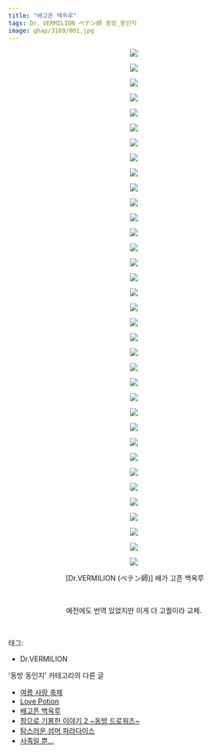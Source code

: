 ```yaml
---
title: "배고픈 백옥루"
tags: Dr．VERMILION ペテン師 동방_동인지
image: ghap/3189/001.jpg
---
```

<div class="article">
<p style="text-align: center; clear: none; float: none;"><img src="{{ site.nasurl }}/ghap/3189/001.jpg"/></p>
<p style="text-align: center; clear: none; float: none;"><img src="{{ site.nasurl }}/ghap/3189/002.jpg"/></p>
<p style="text-align: center; clear: none; float: none;"><img src="{{ site.nasurl }}/ghap/3189/003.jpg"/></p>
<p style="text-align: center; clear: none; float: none;"><img src="{{ site.nasurl }}/ghap/3189/004.jpg"/></p>
<p style="text-align: center; clear: none; float: none;"><img src="{{ site.nasurl }}/ghap/3189/005.jpg"/></p>
<p style="text-align: center; clear: none; float: none;"><img src="{{ site.nasurl }}/ghap/3189/006.jpg"/></p>
<p style="text-align: center; clear: none; float: none;"><img src="{{ site.nasurl }}/ghap/3189/007.jpg"/></p>
<p style="text-align: center; clear: none; float: none;"><img src="{{ site.nasurl }}/ghap/3189/008.jpg"/></p>
<p style="text-align: center; clear: none; float: none;"><img src="{{ site.nasurl }}/ghap/3189/009.jpg"/></p>
<p style="text-align: center; clear: none; float: none;"><img src="{{ site.nasurl }}/ghap/3189/010.jpg"/></p>
<p style="text-align: center; clear: none; float: none;"><img src="{{ site.nasurl }}/ghap/3189/011.jpg"/></p>
<p style="text-align: center; clear: none; float: none;"><img src="{{ site.nasurl }}/ghap/3189/012.jpg"/></p>
<p style="text-align: center; clear: none; float: none;"><img src="{{ site.nasurl }}/ghap/3189/013.jpg"/></p>
<p style="text-align: center; clear: none; float: none;"><img src="{{ site.nasurl }}/ghap/3189/014.jpg"/></p>
<p style="text-align: center; clear: none; float: none;"><img src="{{ site.nasurl }}/ghap/3189/015.jpg"/></p>
<p style="text-align: center; clear: none; float: none;"><img src="{{ site.nasurl }}/ghap/3189/016.jpg"/></p>
<p style="text-align: center; clear: none; float: none;"><img src="{{ site.nasurl }}/ghap/3189/017.jpg"/></p>
<p style="text-align: center; clear: none; float: none;"><img src="{{ site.nasurl }}/ghap/3189/018.jpg"/></p>
<p style="text-align: center; clear: none; float: none;"><img src="{{ site.nasurl }}/ghap/3189/019.jpg"/></p>
<p style="text-align: center; clear: none; float: none;"><img src="{{ site.nasurl }}/ghap/3189/020.jpg"/></p>
<p style="text-align: center; clear: none; float: none;"><img src="{{ site.nasurl }}/ghap/3189/021.jpg"/></p>
<p style="text-align: center; clear: none; float: none;"><img src="{{ site.nasurl }}/ghap/3189/022.jpg"/></p>
<p style="text-align: center; clear: none; float: none;"><img src="{{ site.nasurl }}/ghap/3189/023.jpg"/></p>
<p style="text-align: center; clear: none; float: none;"><img src="{{ site.nasurl }}/ghap/3189/024.jpg"/></p>
<p style="text-align: center; clear: none; float: none;"><img src="{{ site.nasurl }}/ghap/3189/025.jpg"/></p>
<p style="text-align: center; clear: none; float: none;"><img src="{{ site.nasurl }}/ghap/3189/026.jpg"/></p>
<p style="text-align: center; clear: none; float: none;"><img src="{{ site.nasurl }}/ghap/3189/027.jpg"/></p>
<p style="text-align: center; clear: none; float: none;"><img src="{{ site.nasurl }}/ghap/3189/028.jpg"/></p>
<p style="text-align: center; clear: none; float: none;"><img src="{{ site.nasurl }}/ghap/3189/029.jpg"/></p>
<p style="text-align: center; clear: none; float: none;"><img src="{{ site.nasurl }}/ghap/3189/030.jpg"/></p>
<p style="text-align: center; clear: none; float: none;"><img src="{{ site.nasurl }}/ghap/3189/031.jpg"/></p>
<p style="text-align: center; clear: none; float: none;"><img src="{{ site.nasurl }}/ghap/3189/032.jpg"/></p>
<p style="text-align: center; clear: none; float: none;"><img src="{{ site.nasurl }}/ghap/3189/033.jpg"/></p>
<p style="text-align: center; clear: none; float: none;"><img src="{{ site.nasurl }}/ghap/3189/034.jpg"/></p>
<p style="text-align: center; clear: none; float: none;"><img src="{{ site.nasurl }}/ghap/3189/035.jpg"/></p>
<p style="text-align: center; clear: none; float: none;"> [Dr.VERMILION (ペテン師)] 배가 고픈 백옥루</p>
<p style="text-align: center; clear: none; float: none;"><br/></p>
<p style="text-align: center; clear: none; float: none;">예전에도 번역 있었지만 이게 더 고퀄이라 교체.</p>
<p><br/></p>
</div><div class="tagTrail">
<p>태그: </p>
<ul>
<li>Dr.VERMILION</li>
</ul>
</div><div class="another">
<p>'동방 동인지' 카테고리의 다른 글</p>
<ul>
<li><a href="/2017-04-19-ghap_3191">여름 사랑 축제</a></li>
<li><a href="/2017-04-19-ghap_3190">Love Potion</a></li>
<li><a href="/2017-04-19-ghap_3189">배고픈 백옥루</a></li>
<li><a href="/2017-04-19-ghap_3188">참으로 기묭한 이야기 2 ~동방 드로워즈~</a></li>
<li><a href="/2017-04-19-ghap_3187">탐스러운 섬머 파라다이스</a></li>
<li><a href="/2017-04-19-ghap_3186">사족일 뿐...</a></li>
</ul>
</div><div class="cb_module cb_fluid">
<div class="cb_wrt cb_profile">
</div><!-- commentList close -->
</div>